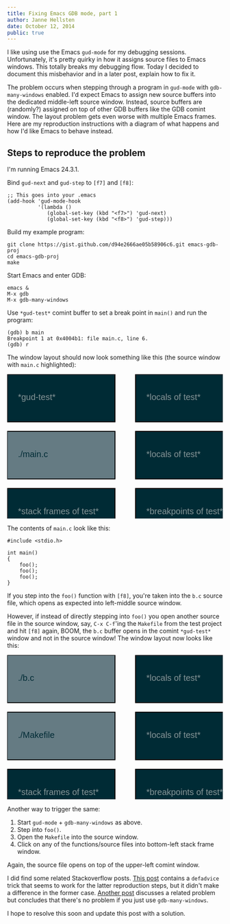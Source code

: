 ```yaml
---
title: Fixing Emacs GDB mode, part 1
author: Janne Hellsten
date: October 12, 2014
public: true
---
```


I like using use the Emacs `gud-mode` for my debugging sessions.
Unfortunately, it's pretty quirky in how it assigns source files to
Emacs windows.  This totally breaks my debugging flow. Today I decided
to document this misbehavior and in a later post, explain how to fix
it.

The problem occurs when stepping through a program in `gud-mode` with
`gdb-many-windows` enabled.  I'd expect Emacs to assign new source
buffers into the dedicated middle-left source window.  Instead, source
buffers are (randomly?) assigned on top of other GDB buffers like the
GDB comint window.  The layout problem gets even worse with multiple
Emacs frames.  Here are my reproduction instructions with a diagram of
what happens and how I'd like Emacs to behave instead.

## Steps to reproduce the problem

I'm running Emacs 24.3.1.

Bind `gud-next` and `gud-step` to `[f7]` and `[f8]`:

```{.lisp}
;; This goes into your .emacs
(add-hook 'gud-mode-hook
          '(lambda ()
             (global-set-key (kbd "<f7>") 'gud-next)
             (global-set-key (kbd "<f8>") 'gud-step)))
```


Build my example program:

```{.bash}
git clone https://gist.github.com/d94e2666ae05b58906c6.git emacs-gdb-proj
cd emacs-gdb-proj
make
```

Start Emacs and enter GDB:

```
emacs &
M-x gdb
M-x gdb-many-windows
```


Use `*gud-test*` comint buffer to set a break point in `main()` and run the program:

```
(gdb) b main
Breakpoint 1 at 0x4004b1: file main.c, line 6.
(gdb) r
```

The window layout should now look something like this (the source window with `main.c` highlighted):

<svg width="600" height="400">
<!-- gud-test, locals of test -->
  <g transform="translate(0 0)">
    <rect width="50%" height="33%" style="fill:rgb(0,43,53); stroke-width:2; stroke:rgb(0,0,0)" />
    <text x="5%" y="18%" font-size="20" font-family="Helvetica" fill="rgb(131,148,150)">&#42;gud-test&#42;</text>
  </g>
  <g transform="translate(300 0)">
    <rect width="50%" height="33%" style="fill:rgb(0,43,53); stroke-width:2; stroke:rgb(0,0,0)" />
    <text x="5%" y="18%" font-family="Helvetica" font-size="20" fill="rgb(131,148,150)">&#42;locals of test&#42;</text>
  </g>
<!-- source window, output window -->
  <g transform="translate(0 133)">
    <rect width="50%" height="33%" style="fill:rgb(101,123,131); stroke-width:2; stroke:rgb(0,0,0)" />
    <text x="5%" y="18%" font-family="Helvetica" font-size="20" fill="rgb(0,43,53)">./main.c</text>
  </g>
  <g transform="translate(300 133)">
    <rect width="50%" height="33%" style="fill:rgb(0,43,53); stroke-width:2; stroke:rgb(0,0,0)" />
    <text x="5%" y="18%" font-family="Helvetica" font-size="20" fill="rgb(131,148,150)">&#42;locals of test&#42;</text>
  </g>
<!-- stack frame, breakpoints -->
  <g transform="translate(0 266)">
    <rect width="50%" height="33%" style="fill:rgb(0,43,53); stroke-width:2; stroke:rgb(0,0,0)" />
    <text x="5%" y="18%" font-family="Helvetica" font-size="20" fill="rgb(131,148,150)">&#42;stack frames of test&#42;</text>
  </g>
  <g transform="translate(300 266)">
    <rect width="50%" height="33%" style="fill:rgb(0,43,53); stroke-width:2; stroke:rgb(0,0,0)" />
    <text x="5%" y="18%" font-family="Helvetica" font-size="20" fill="rgb(131,148,150)">&#42;breakpoints of test&#42;</text>
  </g>
</svg>

The contents of `main.c` look like this:

```{.c}
#include <stdio.h>

int main() 
{
    foo();
    foo();
    foo();
}
```

If you step into the `foo()` function with `[f8]`, you're taken into
the `b.c` source file, which opens as expected into left-middle source
window.  

However, if instead of directly stepping into `foo()` you open another
source file in the source window, say, `C-x C-f`'ing the `Makefile`
from the test project and hit `[f8]` again, BOOM, the `b.c` buffer
opens in the comint `*gud-test*` window and not in the source window!
The window layout now looks like this:

<svg width="600" height="400">
<!-- b.c, locals of test -->
  <g transform="translate(0 0)">
    <rect width="50%" height="33%" style="fill:rgb(101,123,131); stroke-width:2; stroke:rgb(0,0,0)" />
    <text x="5%" y="18%" font-family="Helvetica" font-size="20" fill="rgb(0,43,53)">./b.c</text>
  </g>
  <g transform="translate(300 0)">
    <rect width="50%" height="33%" style="fill:rgb(0,43,53); stroke-width:2; stroke:rgb(0,0,0)" />
    <text x="5%" y="18%" font-family="Helvetica" font-size="20" fill="rgb(131,148,150)">&#42;locals of test&#42;</text>
  </g>
<!-- source window, output window -->
  <g transform="translate(0 133)">
    <rect width="50%" height="33%" style="fill:rgb(101,123,131); stroke-width:2; stroke:rgb(0,0,0)" />
    <text x="5%" y="18%" font-family="Helvetica" font-size="20" fill="rgb(0,43,53)">./Makefile</text>
  </g>
  <g transform="translate(300 133)">
    <rect width="50%" height="33%" style="fill:rgb(0,43,53); stroke-width:2; stroke:rgb(0,0,0)" />
    <text x="5%" y="18%" font-family="Helvetica" font-size="20" fill="rgb(131,148,150)">&#42;locals of test&#42;</text>
  </g>
<!-- stack frame, breakpoints -->
  <g transform="translate(0 266)">
    <rect width="50%" height="33%" style="fill:rgb(0,43,53); stroke-width:2; stroke:rgb(0,0,0)" />
    <text x="5%" y="18%" font-family="Helvetica" font-size="20" fill="rgb(131,148,150)">&#42;stack frames of test&#42;</text>
  </g>
  <g transform="translate(300 266)">
    <rect width="50%" height="33%" style="fill:rgb(0,43,53); stroke-width:2; stroke:rgb(0,0,0)" />
    <text x="5%" y="18%" font-family="Helvetica" font-size="20" fill="rgb(131,148,150)">&#42;breakpoints of test&#42;</text>
  </g>
</svg>

Another way to trigger the same:

1. Start `gud-mode` + `gdb-many-windows` as above.
2. Step into `foo()`.
3. Open the `Makefile` into the source window.
4. Click on any of the functions/source files into bottom-left stack frame window.

Again, the source file opens on top of the upper-left comint window.

I did find some related Stackoverflow posts.  [This post][1] contains
a `defadvice` trick that seems to work for the latter reproduction
steps, but it didn't make a difference in the former case.  [Another
post][2] discusses a related problem but concludes that there's no
problem if you just use `gdb-many-windows`.

I hope to resolve this soon and update this post with a solution.

 [1]: http://stackoverflow.com/questions/3473134/emacs-23-1-1-with-gdb-forcing-source-windows
 [2]: http://stackoverflow.com/questions/24386672/use-gdb-within-emacs-always-show-the-source-code.
